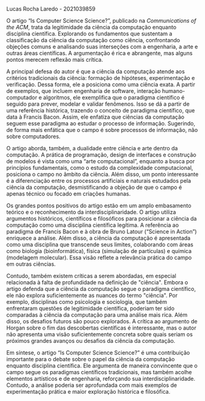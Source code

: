 
Lucas Rocha Laredo - 2021039859

O artigo “Is Computer Science Science?”, publicado na _Communications of the ACM_, trata da  legitimidade da ciência da computação enquanto disciplina científica. Explorando os fundamentos que sustentam a classificação da ciência da computação como ciência, confrontando objeções comuns e analisando suas interseções com a engenharia, a arte e outras áreas científicas. A argumentação é rica e abrangente, mas alguns pontos merecem reflexão mais crítica.

A principal defesa do autor é que a ciência da computação atende aos critérios tradicionais da ciência: formação de hipóteses, experimentação e verificação. Dessa forma, ele a posiciona como uma ciência exata. A partir de exemplos, que incluem engenharia de software,  interação humano-computador e algoritmos, ele exemplifica que o paradigma científico é seguido para prever, modelar e validar fenômenos. Isso se dá a partir de uma referência histórica, trazendo o conceito de paradigma científico, que data à Francis Bacon. Assim, ele enfatiza que ciências da computação seguem esse paradigma ao estudar o processo de informação. Sugerindo, de forma mais enfática que o campo é sobre processos de informação, não sobre computadores.

O artigo aborda, também, a dualidade entre ciência e arte dentro da computação. A prática de programação, design de interfaces e construção de modelos é vista como uma “arte computacional”, enquanto a busca por princípios fundamentais, como o estudo da complexidade computacional, posiciona o campo no âmbito da ciência. Além disso, um ponto interessante é a diferenciação entre os processos artificiais e naturais estudados pela ciência da computação, desmistificando a objeção de que o campo é apenas técnico ou focado em criações humanas.

Os grandes pontos positivos do artigo estão em um amplo embasamento teórico e o reconhecimento da interdisciplinaridade. O artigo utiliza argumentos históricos, científicos e filosóficos para posicionar a ciência da computação como uma disciplina científica legítima. A referência ao paradigma de Francis Bacon e à obra de Bruno Latour (“Science in Action”) enriquece a análise. Além disso, a ciência da computação é apresentada como uma disciplina que transcende seus limites, colaborando com áreas como biologia (bioinformática), física (simulação de partículas) e química (modelagem molecular). Essa visão reflete a relevância prática do campo em outras ciências.

Contudo, também existem críticas a serem abordadas, em especial relacionada à falta de profundidade na definição de "ciência". Embora o artigo defenda que a ciência da computação segue o paradigma científico, ele não explora suficientemente as nuances do termo "ciência". Por exemplo, disciplinas como psicologia e sociologia, que também enfrentaram questões de legitimidade científica, poderiam ter sido comparadas à ciência da computação para uma análise mais rica. Além disso, os desafios futuros são pouco explorados. A crítica ao argumento de Horgan sobre o fim das descobertas científicas é interessante, mas o autor não apresenta uma visão suficientemente concreta sobre quais seriam os próximos grandes avanços ou desafios da ciência da computação.

Em síntese, o artigo “Is Computer Science Science?” é uma contribuição importante para o debate sobre o papel da ciência da computação enquanto disciplina científica. Ele argumenta de maneira convincente que o campo segue os paradigmas científicos tradicionais, mas também acolhe elementos artísticos e de engenharia, reforçando sua interdisciplinaridade. Contudo, a análise poderia ser aprofundada com mais exemplos de experimentação prática e maior exploração histórica e filosófica.
